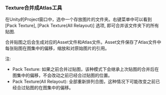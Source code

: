 ### Texture合并成Atlas工具

在Unity的Project窗口中，选中一个存放图片的文件夹。右键菜单中可以看到 [Pack Texture], [Pack Texture(All Relayout)] 选项, 即可合并该文件夹下的所有贴图.

合并贴图之后会生成对应的Asset文件和Atlas文件。Asset文件保存了Atlas文件中每张贴图在图集中的偏移，缩放和对原始图片的引用。

注: 
* Pack Texture:  如果之前合并过贴图，该种模式下会继承上次贴图的合并后在图集中的偏移，不会改动之前已经合过贴图的位置。
* Pack Texture(All Relayout): 全部重新排列合图，这种情况下可能改变之前已经合过贴图的在图集中的偏移。